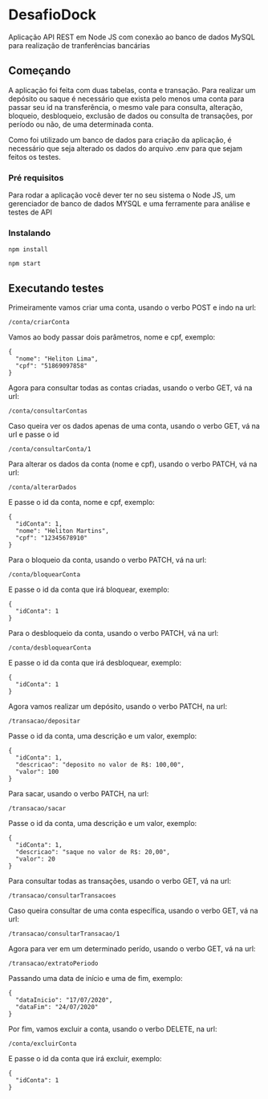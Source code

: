 # DesafioDock

Aplicação API REST em Node JS com conexão ao banco de dados MySQL para realização de tranferências bancárias

## Começando

A aplicação foi feita com duas tabelas, conta e transação. Para realizar um depósito ou saque é necessário que exista pelo menos uma conta para passar seu id na transferência,
o mesmo vale para consulta, alteração, bloqueio, desbloqueio, exclusão de dados ou consulta de transações, por período ou não, de uma determinada conta.

Como foi utilizado um banco de dados para criação da aplicação, é necessário que seja alterado os dados do arquivo .env para que sejam feitos os testes. 

### Pré requisitos

Para rodar a aplicação você dever ter no seu sistema o Node JS, um gerenciador de banco de dados MYSQL e uma ferramente para análise e testes de API

### Instalando

```
npm install
```
```
npm start
```

## Executando testes

Primeiramente vamos criar uma conta, usando o verbo POST e indo na url:
```
/conta/criarConta
```
Vamos ao body passar dois parâmetros, nome e cpf, exemplo:
```
{
  "nome": "Heliton Lima",
  "cpf": "51869097858"
}
```

Agora para consultar todas as contas criadas, usando o verbo GET, vá na url:
```
/conta/consultarContas
```

Caso queira ver os dados apenas de uma conta, usando o verbo GET, vá na url e passe o id
```
/conta/consultarConta/1
```

Para alterar os dados da conta (nome e cpf), usando o verbo PATCH, vá na url:
```
/conta/alterarDados
```
E passe o id da conta, nome e cpf, exemplo:
```
{
  "idConta": 1,
  "nome": "Heliton Martins",
  "cpf": "12345678910"
}
```

Para o bloqueio da conta, usando o verbo PATCH, vá na url:
```
/conta/bloquearConta
```
E passe o id da conta que irá bloquear, exemplo:
```
{
  "idConta": 1
}
```

Para o desbloqueio da conta, usando o verbo PATCH, vá na url:
```
/conta/desbloquearConta
```
E passe o id da conta que irá desbloquear, exemplo:
```
{
  "idConta": 1
}
```

Agora vamos realizar um depósito, usando o verbo PATCH, na url:
```
/transacao/depositar
```
Passe o id da conta, uma descrição e um valor, exemplo:
```
{
  "idConta": 1,
  "descricao": "deposito no valor de R$: 100,00",
  "valor": 100
}
```

Para sacar, usando o verbo PATCH, na url:
```
/transacao/sacar
```
Passe o id da conta, uma descrição e um valor, exemplo:
```
{
  "idConta": 1,
  "descricao": "saque no valor de R$: 20,00",
  "valor": 20
}
```

Para consultar todas as transações, usando o verbo GET, vá na url:
```
/transacao/consultarTransacoes
```

Caso queira consultar de uma conta específica, usando o verbo GET, vá na url:
```
/transacao/consultarTransacao/1
```

Agora para ver em um determinado perído, usando o verbo GET, vá na url:
```
/transacao/extratoPeriodo
```
Passando uma data de início e uma de fim, exemplo:
```
{
  "dataInicio": "17/07/2020",
  "dataFim": "24/07/2020"
}
```

Por fim, vamos excluir a conta, usando o verbo DELETE, na url:
```
/conta/excluirConta
```
E passe o id da conta que irá excluir, exemplo:
```
{
  "idConta": 1
}
```
